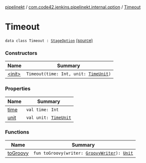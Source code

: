 [pipelinekt](../../index.md) / [com.code42.jenkins.pipelinekt.internal.option](../index.md) / [Timeout](./index.md)

# Timeout

`data class Timeout : `[`StageOption`](../../com.code42.jenkins.pipelinekt.core/-stage-option.md) [(source)](https://github.com/code42/pipelinekt/tree/master/internal/src/main/kotlin/com/code42/jenkins/pipelinekt/internal/option/Timeout.kt#L8)

### Constructors

| Name | Summary |
|---|---|
| [&lt;init&gt;](-init-.md) | `Timeout(time: Int, unit: `[`TimeUnit`](https://docs.oracle.com/javase/6/docs/api/java/util/concurrent/TimeUnit.html)`)` |

### Properties

| Name | Summary |
|---|---|
| [time](time.md) | `val time: Int` |
| [unit](unit.md) | `val unit: `[`TimeUnit`](https://docs.oracle.com/javase/6/docs/api/java/util/concurrent/TimeUnit.html) |

### Functions

| Name | Summary |
|---|---|
| [toGroovy](to-groovy.md) | `fun toGroovy(writer: `[`GroovyWriter`](../../com.code42.jenkins.pipelinekt.core.writer/-groovy-writer/index.md)`): `[`Unit`](https://kotlinlang.org/api/latest/jvm/stdlib/kotlin/-unit/index.html) |
